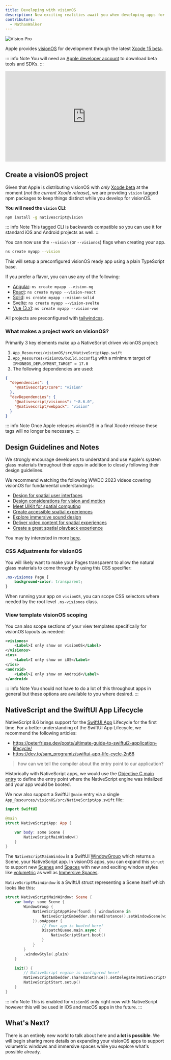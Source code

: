 ```yaml
---
title: Developing with visionOS
description: New exciting realities await you when developing apps for Vision Pro.
contributors:
  - NathanWalker
---
```


<img class="mx-auto" src="../../assets/images/guide/vision-pro.png" alt="Vision Pro" />

Apple provides [visionOS](https://developer.apple.com/visionos/) for development through the latest [Xcode 15 beta](https://developer.apple.com/xcode/resources/).

::: info Note
You will need an [Apple developer account](https://developer.apple.com/programs/enroll/) to download beta tools and SDKs.
:::

<iframe style="width: 100%; min-height: 200px; aspect-ratio: 16 / 9;" src="https://www.youtube.com/embed/qWNaG4MoIu0" title="Developing for visionOS with NativeScript" frameborder="0" allow="accelerometer; autoplay; clipboard-write; encrypted-media; gyroscope; picture-in-picture; web-share" allowfullscreen></iframe>

## Create a visionOS project

Given that Apple is distributing visionOS with *only* [Xcode beta](https://developer.apple.com/xcode/resources) at the moment (*not the current Xcode release*), we are providing `vision` tagged npm packages to keep things distinct while you develop for visionOS.

**You will need the `vision` CLI**:

```bash
npm install -g nativescript@vision
```

::: info Note
This tagged CLI is backwards compatible so you can use it for standard iOS and Android projects as well.
:::

You can now use the `--vision` (or `--visionos`) flags when creating your app.

```bash
ns create myapp --vision
```

This will setup a preconfigured visionOS ready app using a plain TypeScript base.

If you prefer a flavor, you can use any of the following:

- [Angular](https://angular.io/): `ns create myapp --vision-ng`
- [React](https://react.dev/): `ns create myapp --vision-react`
- [Solid](https://www.solidjs.com/): `ns create myapp --vision-solid`
- [Svelte](https://svelte.dev/): `ns create myapp --vision-svelte`
- [Vue (3.x)](https://vuejs.org/): `ns create myapp --vision-vue`

All projects are preconfigured with [tailwindcss](https://tailwindcss.com).

### What makes a project work on visionOS?

Primarily 3 key elements make up a NativeScript driven visionOS project:

1. `App_Resources/visionOS/src/NativeScriptApp.swift`
2. `App_Resources/visionOS/build.xcconfig` with a minimum target of `IPHONEOS_DEPLOYMENT_TARGET = 17.0`
3. The following dependencies are used:

```json
{
  "dependencies": {
    "@nativescript/core": "vision"
  },
  "devDependencies": {
    "@nativescript/visionos": "~8.6.0",
    "@nativescript/webpack": "vision"
  }
}
```

::: info Note
Once Apple releases visionOS in a final Xcode release these tags will no longer be necessary.
:::

## Design Guidelines and Notes

We strongly encourage developers to understand and use Apple's system glass materials throughout their apps in addition to closely following their design guidelines.

We recommend watching the following WWDC 2023 videos covering visionOS for fundamental understandings:
- [Design for spatial user interfaces](https://developer.apple.com/videos/play/wwdc2023/10076/)
- [Design considerations for vision and motion](https://developer.apple.com/videos/play/wwdc2023/10078/)
- [Meet UIKit for spatial computing](https://developer.apple.com/videos/play/wwdc2023/111215/)
- [Create accessible spatial experiences](https://developer.apple.com/videos/play/wwdc2023/10034/)
- [Explore immersive sound design](https://developer.apple.com/videos/play/wwdc2023/10271/)
- [Deliver video content for spatial experiences](https://developer.apple.com/videos/play/wwdc2023/10071/)
- [Create a great spatial playback experience](https://developer.apple.com/videos/play/wwdc2023/10070/)

You may by interested in more [here](https://developer.apple.com/videos/wwdc2023/).

### CSS Adjustments for visionOS

You will likely want to make your Pages transparent to allow the natural glass materials to come through by using this CSS specifier:

```css
.ns-visionos Page {
    background-color: transparent;
}
```

When running your app on `visionOS`, you can scope CSS selectors where needed by the root level `.ns-visionos` class.

### View template visionOS scoping

You can also scope sections of your view templates specifically for visionOS layouts as needed:

```xml
<visionos>
    <Label>I only show on visionOS</Label>
</visionos>
<ios>
    <Label>I only show on iOS</Label>
</ios>
<android>
    <Label>I only show on Android</Label>
</android>
```

::: info Note
You should not have to do a lot of this throughout apps in general but these options are available to you where desired.
:::

## NativeScript and the SwiftUI App Lifecycle

NativeScript 8.6 brings support for the [SwiftUI App](https://developer.apple.com/documentation/swiftui/app) Lifecycle for the first time. For a better understanding of the SwiftUI App Lifecycle, we recommend the following articles:

- https://peterfriese.dev/posts/ultimate-guide-to-swiftui2-application-lifecycle/
- https://dev.to/sam_programiz/swiftui-app-life-cycle-2n68

> how can we tell the compiler about the entry point to our application?

Historically with NativeScript apps, we would use the [Objective C main entry](https://github.com/NativeScript/ios/blob/d67588cb3866212ccd86b105edf1207fddde2db9/project-template/internal/main.m#L19) to define the entry point where the NativeScript engine was intialized and your app would be booted.

We now also support a SwiftUI `@main` entry via a single `App_Resources/visionOS/src/NativeScriptApp.swift` file:

```swift
import SwiftUI

@main
struct NativeScriptApp: App {

    var body: some Scene {
        NativeScriptMainWindow()
    }
}
```

The `NativeScriptMainWindow` is a SwiftUI [WindowGroup](https://developer.apple.com/documentation/swiftui/windowgroup) which returns a Scene, your NativeScript app. In visionOS apps, you can expand this `struct` to support new [Scenes](https://developer.apple.com/documentation/swiftui/scene) and [Spaces](https://developer.apple.com/documentation/visionos/presenting-windows-and-spaces) with new and exciting window styles like [volumetric](https://developer.apple.com/documentation/swiftui/windowstyle/volumetric/) as well as [Immersive Spaces](https://developer.apple.com/documentation/visionos/creating-fully-immersive-experiences).

`NativeScriptMainWindow` is a SwiftUI struct representing a Scene itself which looks like this:

```swift
struct NativeScriptMainWindow: Scene {
    var body: some Scene {
        WindowGroup {
            NativeScriptAppView(found: { windowScene in
                NativeScriptEmbedder.sharedInstance().setWindowScene(windowScene)
            }).onAppear {
                // Your app is booted here!
                DispatchQueue.main.async {
                    NativeScriptStart.boot()
                }
            }
        }
        .windowStyle(.plain)
    }

    init() {
        // NativeScript engine is configured here!
        NativeScriptEmbedder.sharedInstance().setDelegate(NativeScriptViewRegistry.shared)
        NativeScriptStart.setup()
    }
}
```

::: info Note
This is enabled for `visionOS` only right now with NativeScript however this will be used in iOS and macOS apps in the future.
:::

## What's Next?

There is an entirely new world to talk about here and **a lot is possible**. We will begin sharing more details on expanding your visionOS apps to support volumetric windows and immersive spaces while you explore what's possible already.
